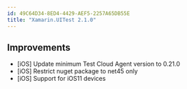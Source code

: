 ```yaml
---
id: 49C64D34-8ED4-4429-AEF5-2257A65DB55E
title: "Xamarin.UITest 2.1.0"
---
```


## Improvements

* [iOS] Update minimum Test Cloud Agent version to 0.21.0
* [iOS] Restrict nuget package to net45 only
* [iOS] Support for iOS11 devices

